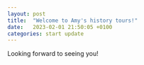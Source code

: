 ```yaml
---
layout: post
title:  "Welcome to Amy's history tours!"
date:   2023-02-01 21:50:05 +0100
categories: start update
---
```

Looking forward to seeing you!
